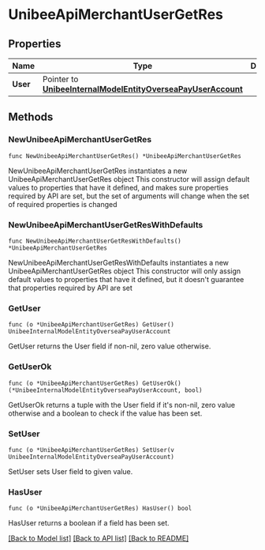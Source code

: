 # UnibeeApiMerchantUserGetRes

## Properties

Name | Type | Description | Notes
------------ | ------------- | ------------- | -------------
**User** | Pointer to [**UnibeeInternalModelEntityOverseaPayUserAccount**](UnibeeInternalModelEntityOverseaPayUserAccount.md) |  | [optional] 

## Methods

### NewUnibeeApiMerchantUserGetRes

`func NewUnibeeApiMerchantUserGetRes() *UnibeeApiMerchantUserGetRes`

NewUnibeeApiMerchantUserGetRes instantiates a new UnibeeApiMerchantUserGetRes object
This constructor will assign default values to properties that have it defined,
and makes sure properties required by API are set, but the set of arguments
will change when the set of required properties is changed

### NewUnibeeApiMerchantUserGetResWithDefaults

`func NewUnibeeApiMerchantUserGetResWithDefaults() *UnibeeApiMerchantUserGetRes`

NewUnibeeApiMerchantUserGetResWithDefaults instantiates a new UnibeeApiMerchantUserGetRes object
This constructor will only assign default values to properties that have it defined,
but it doesn't guarantee that properties required by API are set

### GetUser

`func (o *UnibeeApiMerchantUserGetRes) GetUser() UnibeeInternalModelEntityOverseaPayUserAccount`

GetUser returns the User field if non-nil, zero value otherwise.

### GetUserOk

`func (o *UnibeeApiMerchantUserGetRes) GetUserOk() (*UnibeeInternalModelEntityOverseaPayUserAccount, bool)`

GetUserOk returns a tuple with the User field if it's non-nil, zero value otherwise
and a boolean to check if the value has been set.

### SetUser

`func (o *UnibeeApiMerchantUserGetRes) SetUser(v UnibeeInternalModelEntityOverseaPayUserAccount)`

SetUser sets User field to given value.

### HasUser

`func (o *UnibeeApiMerchantUserGetRes) HasUser() bool`

HasUser returns a boolean if a field has been set.


[[Back to Model list]](../README.md#documentation-for-models) [[Back to API list]](../README.md#documentation-for-api-endpoints) [[Back to README]](../README.md)


